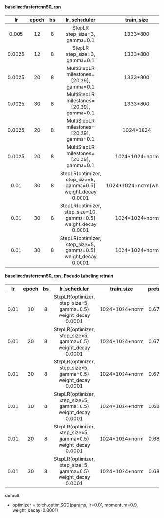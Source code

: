 #### baseline:fasterrcnn50_rpn
| lr | epoch | bs | lr_scheduler | train_size | precision |
| :----:| :----: | :----: | :----: | :----: | :----: |
| 0.005 | 12 | 8 |  StepLR step_size=3, gamma=0.1 | 1333*800 | 0.6354 |
| 0.0025 | 12 | 8 | StepLR step_size=3, gamma=0.1 |   1333*800 |0.6410 |
| 0.0025 | 20 | 8 | MultiStepLR milestones=[20,29], gamma=0.1 | 1333*800 | 0.6548 |
| 0.0025 | 30 | 8 | MultiStepLR milestones=[20,29], gamma=0.1 | 1333*800 | 0.6567 |
| 0.0025 | 20 | 8 | MultiStepLR milestones=[20,29], gamma=0.1 | 1024*1024 | 0.6595 |
| 0.0025 | 20 | 8 | MultiStepLR milestones=[20,29], gamma=0.1 | 1024*1024+norm | 0.6647 |
| 0.01 |30 | 8 | StepLR(optimizer, step_size=5, gamma=0.5) weight_decay 0.0001 |1024*1024+norm(wheat)|0.6390|
| 0.01 |30 | 8 | StepLR(optimizer, step_size=10, gamma=0.5) weight_decay 0.0001 |1024*1024+norm |0.6292|
| 0.01 |30 | 8 | StepLR(optimizer, step_size=5, gamma=0.5) weight_decay 0.0001 |1024*1024+norm |0.6704|

#### baseline:fasterrcnn50_rpn , Pseudo Labeling retrain
| lr | epoch | bs | lr_scheduler | train_size | pretrainmode |precision |
| :----:| :----: | :----: | :----: | :----: | :----: | :----: |
| 0.01 |10 | 8 | StepLR(optimizer, step_size=5, gamma=0.5) weight_decay 0.0001 |1024*1024+norm| 0.6704 mode |0.6753|
| 0.01 |20 | 8 | StepLR(optimizer, step_size=5, gamma=0.5) weight_decay 0.0001 |1024*1024+norm| 0.6704 mode |0.6821|
| 0.01 |30 | 8 | StepLR(optimizer, step_size=5, gamma=0.5) weight_decay 0.0001 |1024*1024+norm| 0.6704 mode |0.6843|
| 0.01 |10 | 8 | StepLR(optimizer, step_size=5, gamma=0.5) weight_decay 0.0001 |1024*1024+norm| 0.6843 mode |0.6711|
| 0.01 |20 | 8 | StepLR(optimizer, step_size=5, gamma=0.5) weight_decay 0.0001 |1024*1024+norm| 0.6843 mode |0.6801|
| 0.01 |30 | 8 | StepLR(optimizer, step_size=5, gamma=0.5) weight_decay 0.0001 |1024*1024+norm| 0.6843 mode |0.6743|

default:
* optimizer = torch.optim.SGD(params, lr=0.01, momentum=0.9, weight_decay=0.0001)
